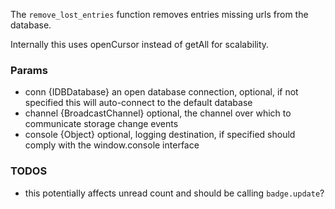 The `remove_lost_entries` function removes entries missing urls from the database.

Internally this uses openCursor instead of getAll for scalability.

### Params

* conn {IDBDatabase} an open database connection, optional, if not specified this will auto-connect to the default database
* channel {BroadcastChannel} optional, the channel over which to communicate storage change events
* console {Object} optional, logging destination, if specified should comply with the window.console interface

### TODOS

* this potentially affects unread count and should be calling `badge.update`?
